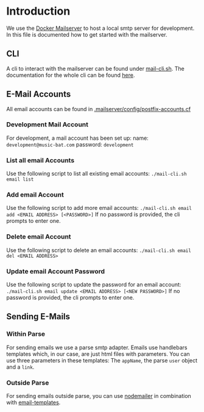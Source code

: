 # Introduction
We use the [Docker Mailserver](https://docker-mailserver.github.io/docker-mailserver/edge/) to host a local smtp server for development.
In this file is documented how to get started with the mailserver.

## CLI
A cli to interact with the mailserver can be found under [mail-cli.sh](mail-cli.sh).
The documentation for the whole cli can be found [here](https://docker-mailserver.github.io/docker-mailserver/edge/config/setup.sh/).

## E-Mail Accounts
All email accounts can be found in [.mailserver/config/postfix-accounts.cf](.mailserver/config/postfix-accounts.cf)

### Development Mail Account
For development, a mail account has been set up:
name:     `development@music-bat.com`
password: `development`

### List all email Accounts
Use the following script to list all existing email accounts:
`./mail-cli.sh email list`

### Add email Account
Use the following script to add more email accounts:
`./mail-cli.sh email add <EMAIL ADDRESS> [<PASSWORD>]`
If no password is provided, the cli prompts to enter one.

### Delete email Account
Use the following script to delete an email accounts:
`./mail-cli.sh email del <EMAIL ADDRESS>`

### Update email Account Password
Use the following script to update the password for an email account:
`./mail-cli.sh email update <EMAIL ADDRESS> [<NEW PASSWORD>]`
If no password is provided, the cli prompts to enter one.

## Sending E-Mails

### Within Parse
For sending emails we use a parse smtp adapter. Emails use handlebars templates which, in our case, are just html files with parameters. 
You can use three parameters in these templates: The `appName`, the parse `user` object and a `link`.

### Outside Parse
For sending emails outside parse, you can use [nodemailer](https://www.npmjs.com/package/nodemailer) in combination with [email-templates](https://github.com/forwardemail/email-templates).
